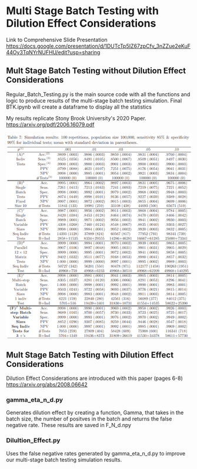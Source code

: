 # Multi Stage Batch Testing with Dilution Effect Considerations

Link to Comprehensive Slide Presentation
https://docs.google.com/presentation/d/1DUTcTp5IZ67zpCfv_3nZZue2eKuF44Oy3TqNYrNUFHU/edit?usp=sharing

## Mult Stage Batch Testing without Dilution Effect Considerations
Regular_Batch_Testing.py is the main source code with all the functions and logic to produce results of the multi-stage batch testing simulation.
Final BTK.ipynb will create a dataframe to display all the statistics

My results replicate Stony Brook University's 2020 Paper. https://arxiv.org/pdf/2006.16079.pdf

![Batch Testing Results](Batch_Testing_Results.png)

## Mult Stage Batch Testing with Dilution Effect Considerations
Dilution Effect Considerations are introduced with this paper (pages 6-8)
https://arxiv.org/abs/2008.06642

### gamma_eta_n_d.py
Generates dilution effect by creating a function, Gamma, that takes in the batch size, the number of positves in the batch
and returns the false negative rate.
These results are saved in F_N_d.npy

### Dilultion_Effect.py
Uses the false negative rates generated by gamma_eta_n_d.py to improve our multi-stage batch testing simulation results.
